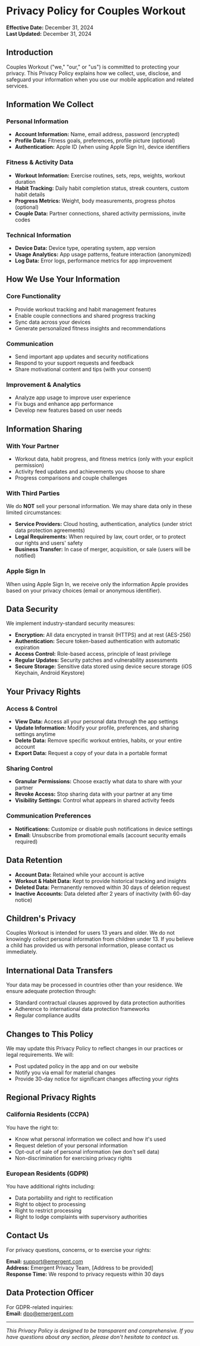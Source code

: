 # Privacy Policy for Couples Workout

**Effective Date:** December 31, 2024  
**Last Updated:** December 31, 2024

## Introduction

Couples Workout ("we," "our," or "us") is committed to protecting your privacy. This Privacy Policy explains how we collect, use, disclose, and safeguard your information when you use our mobile application and related services.

## Information We Collect

### Personal Information
- **Account Information:** Name, email address, password (encrypted)
- **Profile Data:** Fitness goals, preferences, profile picture (optional)
- **Authentication:** Apple ID (when using Apple Sign In), device identifiers

### Fitness & Activity Data
- **Workout Information:** Exercise routines, sets, reps, weights, workout duration
- **Habit Tracking:** Daily habit completion status, streak counters, custom habit details
- **Progress Metrics:** Weight, body measurements, progress photos (optional)
- **Couple Data:** Partner connections, shared activity permissions, invite codes

### Technical Information
- **Device Data:** Device type, operating system, app version
- **Usage Analytics:** App usage patterns, feature interaction (anonymized)
- **Log Data:** Error logs, performance metrics for app improvement

## How We Use Your Information

### Core Functionality
- Provide workout tracking and habit management features
- Enable couple connections and shared progress tracking
- Sync data across your devices
- Generate personalized fitness insights and recommendations

### Communication
- Send important app updates and security notifications
- Respond to your support requests and feedback
- Share motivational content and tips (with your consent)

### Improvement & Analytics
- Analyze app usage to improve user experience
- Fix bugs and enhance app performance
- Develop new features based on user needs

## Information Sharing

### With Your Partner
- Workout data, habit progress, and fitness metrics (only with your explicit permission)
- Activity feed updates and achievements you choose to share
- Progress comparisons and couple challenges

### With Third Parties
We do **NOT** sell your personal information. We may share data only in these limited circumstances:

- **Service Providers:** Cloud hosting, authentication, analytics (under strict data protection agreements)
- **Legal Requirements:** When required by law, court order, or to protect our rights and users' safety
- **Business Transfer:** In case of merger, acquisition, or sale (users will be notified)

### Apple Sign In
When using Apple Sign In, we receive only the information Apple provides based on your privacy choices (email or anonymous identifier).

## Data Security

We implement industry-standard security measures:
- **Encryption:** All data encrypted in transit (HTTPS) and at rest (AES-256)
- **Authentication:** Secure token-based authentication with automatic expiration
- **Access Control:** Role-based access, principle of least privilege
- **Regular Updates:** Security patches and vulnerability assessments
- **Secure Storage:** Sensitive data stored using device secure storage (iOS Keychain, Android Keystore)

## Your Privacy Rights

### Access & Control
- **View Data:** Access all your personal data through the app settings
- **Update Information:** Modify your profile, preferences, and sharing settings anytime
- **Delete Data:** Remove specific workout entries, habits, or your entire account
- **Export Data:** Request a copy of your data in a portable format

### Sharing Control
- **Granular Permissions:** Choose exactly what data to share with your partner
- **Revoke Access:** Stop sharing data with your partner at any time
- **Visibility Settings:** Control what appears in shared activity feeds

### Communication Preferences
- **Notifications:** Customize or disable push notifications in device settings
- **Email:** Unsubscribe from promotional emails (account security emails required)

## Data Retention

- **Account Data:** Retained while your account is active
- **Workout & Habit Data:** Kept to provide historical tracking and insights
- **Deleted Data:** Permanently removed within 30 days of deletion request
- **Inactive Accounts:** Data deleted after 2 years of inactivity (with 60-day notice)

## Children's Privacy

Couples Workout is intended for users 13 years and older. We do not knowingly collect personal information from children under 13. If you believe a child has provided us with personal information, please contact us immediately.

## International Data Transfers

Your data may be processed in countries other than your residence. We ensure adequate protection through:
- Standard contractual clauses approved by data protection authorities
- Adherence to international data protection frameworks
- Regular compliance audits

## Changes to This Policy

We may update this Privacy Policy to reflect changes in our practices or legal requirements. We will:
- Post updated policy in the app and on our website
- Notify you via email for material changes
- Provide 30-day notice for significant changes affecting your rights

## Regional Privacy Rights

### California Residents (CCPA)
You have the right to:
- Know what personal information we collect and how it's used
- Request deletion of your personal information
- Opt-out of sale of personal information (we don't sell data)
- Non-discrimination for exercising privacy rights

### European Residents (GDPR)
You have additional rights including:
- Data portability and right to rectification
- Right to object to processing
- Right to restrict processing
- Right to lodge complaints with supervisory authorities

## Contact Us

For privacy questions, concerns, or to exercise your rights:

**Email:** support@emergent.com  
**Address:** Emergent Privacy Team, [Address to be provided]  
**Response Time:** We respond to privacy requests within 30 days

## Data Protection Officer

For GDPR-related inquiries:  
**Email:** dpo@emergent.com

---

*This Privacy Policy is designed to be transparent and comprehensive. If you have questions about any section, please don't hesitate to contact us.*